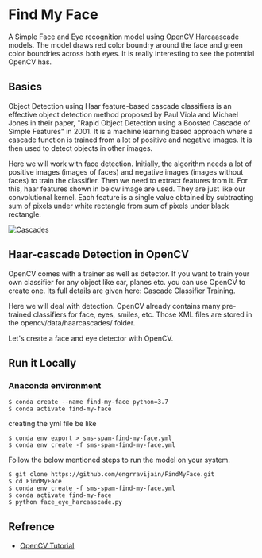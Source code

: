 # Find My Face

A Simple Face and Eye recognition model using [OpenCV](https://opencv.org/) Harcaascade models. The model draws red color boundry around the face and green color boundries across both eyes. It is really interesting to see the potential OpenCV has.

## Basics

Object Detection using Haar feature-based cascade classifiers is an effective object detection method proposed by Paul Viola and Michael Jones in their paper, "Rapid Object Detection using a Boosted Cascade of Simple Features" in 2001. It is a machine learning based approach where a cascade function is trained from a lot of positive and negative images. It is then used to detect objects in other images.

Here we will work with face detection. Initially, the algorithm needs a lot of positive images (images of faces) and negative images (images without faces) to train the classifier. Then we need to extract features from it. For this, haar features shown in below image are used. They are just like our convolutional kernel. Each feature is a single value obtained by subtracting sum of pixels under white rectangle from sum of pixels under black rectangle.

![Cascades](https://docs.opencv.org/master/haar_features.jpg)

## Haar-cascade Detection in OpenCV

OpenCV comes with a trainer as well as detector. If you want to train your own classifier for any object like car, planes etc. you can use OpenCV to create one. Its full details are given here: Cascade Classifier Training.

Here we will deal with detection. OpenCV already contains many pre-trained classifiers for face, eyes, smiles, etc. Those XML files are stored in the opencv/data/haarcascades/ folder.

Let's create a face and eye detector with OpenCV.

## Run it Locally

### Anaconda environment

```
$ conda create --name find-my-face python=3.7
$ conda activate find-my-face
```

creating the yml file be like

```
$ conda env export > sms-spam-find-my-face.yml
$ conda env create -f sms-spam-find-my-face.yml
```

Follow the below mentioned steps to run the model on your system.

```console
$ git clone https://github.com/engrravijain/FindMyFace.git
$ cd FindMyFace
$ conda env create -f sms-spam-find-my-face.yml
$ conda activate find-my-face
$ python face_eye_harcaascade.py
```

## Refrence

* [OpenCV Tutorial](https://docs.opencv.org/master/d7/d8b/tutorial_py_face_detection.html)